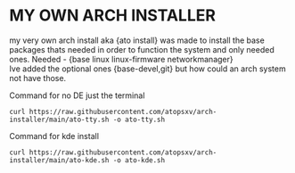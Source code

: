 # MY OWN ARCH INSTALLER

my very own arch install aka {ato install} was made to install the base packages thats needed in order to function the system and only needed ones.
Needed - {base linux linux-firmware networkmanager}  
Ive added the optional ones {base-devel,git} but how could an arch system not have those.

Command for no DE just the terminal
```
curl https://raw.githubusercontent.com/atopsxv/arch-installer/main/ato-tty.sh -o ato-tty.sh
```
Command for kde install
```
curl https://raw.githubusercontent.com/atopsxv/arch-installer/main/ato-kde.sh -o ato-kde.sh
```
